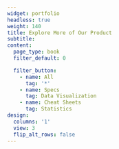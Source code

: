 ```yaml
---
widget: portfolio
headless: true
weight: 140
title: Explore More of Our Product
subtitle:
content:
  page_type: book
  filter_default: 0

  filter_button:
    - name: All
      tag: '*'
    - name: Specs
      tag: Data Visualization
    - name: Cheat Sheets
      tag: Statistics
design:
  columns: '1'
  view: 3
  flip_alt_rows: false
---
```


